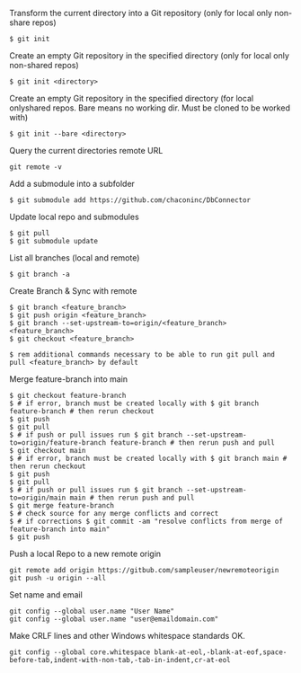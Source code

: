 Transform the current directory into a Git repository (only for local only non-share repos)
```Shell
$ git init
```

Create an empty Git repository in the specified directory (only for local only non-shared repos)
```Shell
$ git init <directory>
```

Create an empty Git repository in the specified directory (for local onlyshared repos. Bare means no working dir. Must be cloned to be worked with)
```Shell
$ git init --bare <directory>
```

Query the current directories remote URL
```Shell
git remote -v
```

Add a submodule into a subfolder
```Shell
$ git submodule add https://github.com/chaconinc/DbConnector
```

Update local repo and submodules
```Shell
$ git pull
$ git submodule update
```

List all branches (local and remote)
```Shell
$ git branch -a
```

Create Branch & Sync with remote
```Shell
$ git branch <feature_branch>
$ git push origin <feature_branch>
$ git branch --set-upstream-to=origin/<feature_branch> <feature_branch>
$ git checkout <feature_branch>

$ rem additional commands necessary to be able to run git pull and pull <feature_branch> by default
```

Merge feature-branch into main
```Shell
$ git checkout feature-branch
$ # if error, branch must be created locally with $ git branch feature-branch # then rerun checkout
$ git push
$ git pull
$ # if push or pull issues run $ git branch --set-upstream-to=origin/feature-branch feature-branch # then rerun push and pull
$ git checkout main
$ # if error, branch must be created locally with $ git branch main # then rerun checkout
$ git push
$ git pull
$ # if push or pull issues run $ git branch --set-upstream-to=origin/main main # then rerun push and pull
$ git merge feature-branch
$ # check source for any merge conflicts and correct
$ # if corrections $ git commit -am "resolve conflicts from merge of feature-branch into main"
$ git push
```

Push a local Repo to a new remote origin
```Shell
git remote add origin https://gitbub.com/sampleuser/newremoteorigin
git push -u origin --all
```

Set name and email
```Shell
git config --global user.name "User Name"
git config --global user.name "user@emaildomain.com"
```

Make CRLF lines and other Windows whitespace standards OK.
```Shell
git config --global core.whitespace blank-at-eol,-blank-at-eof,space-before-tab,indent-with-non-tab,-tab-in-indent,cr-at-eol
```
